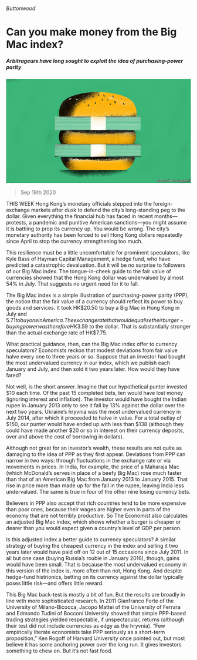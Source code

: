 ###### Buttonwood

# Can you make money from the Big Mac index? 

##### Arbitrageurs have long sought to exploit the idea of purchasing-power parity 

![image](images/20200919_FND002_0.jpg) 

> Sep 19th 2020 

THIS WEEK Hong Kong’s monetary officials stepped into the foreign-exchange markets after dusk to defend the city’s long-standing peg to the dollar. Given everything the financial hub has faced in recent months—protests, a pandemic and punitive American sanctions—you might assume it is battling to prop its currency up. You would be wrong. The city’s monetary authority has been forced to sell Hong Kong dollars repeatedly since April to stop the currency strengthening too much.

This resilience must be a little uncomfortable for prominent speculators, like Kyle Bass of Hayman Capital Management, a hedge fund, who have predicted a catastrophic devaluation. But it will be no surprise to followers of our Big Mac index. The tongue-in-cheek guide to the fair value of currencies showed that the Hong Kong dollar was undervalued by almost 54% in July. That suggests no urgent need for it to fall.


The Big Mac index is a simple illustration of purchasing-power parity (PPP), the notion that the fair value of a currency should reflect its power to buy goods and services. It took HK$20.50 to buy a Big Mac in Hong Kong in July and $5.71 to buy one in America. The exchange rate that would equalise their burger-buying power was therefore HK$3.59 to the dollar. That is substantially stronger than the actual exchange rate of HK$7.75.

What practical guidance, then, can the Big Mac index offer to currency speculators? Economists reckon that modest deviations from fair value halve every one to three years or so. Suppose that an investor had bought the most undervalued currency in our index, which we publish each January and July, and then sold it two years later. How would they have fared?

Not well, is the short answer. Imagine that our hypothetical punter invested $10 each time. Of the past 15 completed bets, ten would have lost money (ignoring interest and inflation). The investor would have bought the Indian rupee in January 2013 only to see it fall by 13% against the dollar over the next two years. Ukraine’s hryvnia was the most undervalued currency in July 2014, after which it proceeded to halve in value. For a total outlay of $150, our punter would have ended up with less than $138 (although they could have made another $20 or so in interest on their currency deposits, over and above the cost of borrowing in dollars).

Although not great for an investor’s wealth, these results are not quite as damaging to the idea of PPP as they first appear. Deviations from PPP can narrow in two ways: through fluctuations in the exchange rate or via movements in prices. In India, for example, the price of a Maharaja Mac (which McDonald’s serves in place of a beefy Big Mac) rose much faster than that of an American Big Mac from January 2013 to January 2015. That rise in price more than made up for the fall in the rupee, leaving India less undervalued. The same is true in four of the other nine losing currency bets.

Believers in PPP also accept that rich countries tend to be more expensive than poor ones, because their wages are higher even in parts of the economy that are not terribly productive. So The Economist also calculates an adjusted Big Mac index, which shows whether a burger is cheaper or dearer than you would expect given a country’s level of GDP per person.

Is this adjusted index a better guide to currency speculators? A similar strategy of buying the cheapest currency in the index and selling it two years later would have paid off on 12 out of 15 occasions since July 2011. In all but one case (buying Russia’s rouble in January 2016), though, gains would have been small. That is because the most undervalued economy in this version of the index is, more often than not, Hong Kong. And despite hedge-fund histrionics, betting on its currency against the dollar typically poses little risk—and offers little reward.

This Big Mac back-test is mostly a bit of fun. But the results are broadly in line with more sophisticated research. In 2011 Gianfranco Forte of the University of Milano-Bicocca, Jacopo Mattei of the University of Ferrara and Edmondo Tudini of Bocconi University showed that simple PPP-based trading strategies yielded respectable, if unspectacular, returns (although their test did not include currencies as edgy as the hryvnia). “Few empirically literate economists take PPP seriously as a short-term proposition,” Ken Rogoff of Harvard University once pointed out, but most believe it has some anchoring power over the long run. It gives investors something to chew on. But it’s not fast food.

